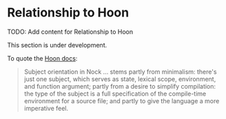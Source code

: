 # Relationship to Hoon

TODO: Add content for Relationship to Hoon

This section is under development.

To quote the [Hoon docs](https://docs.urbit.org/hoon/why-hoon):

> Subject orientation in Nock ... stems partly from minimalism: there's just one subject, which serves as state, lexical scope, environment, and function argument; partly from a desire to simplify compilation: the type of the subject is a full specification of the compile-time environment for a source file; and partly to give the language a more imperative feel.
